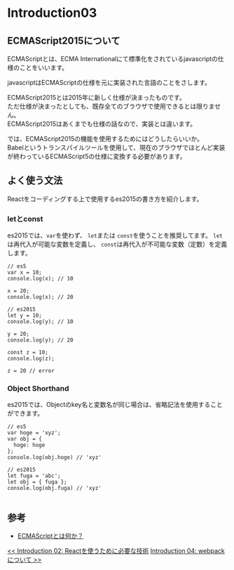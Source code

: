 # Introduction03
## ECMAScript2015について
ECMAScriptとは、ECMA Internationalにて標準化をされているjavascriptの仕様のことをいいます。

javascriptはECMAScriptの仕様を元に実装された言語のことをさします。

ECMAScript2015とは2015年に新しく仕様が決まったものです。
<br>ただ仕様が決まったとしても、既存全てのブラウザで使用できるとは限りません。
<br>ECMAScript2015はあくまでも仕様の話なので、実装とは違います。

では、ECMAScript2015の機能を使用するためにはどうしたらいいか。
<br>Babelというトランスパイルツールを使用して、現在のブラウザでほとんど実装が終わっているECMAScript5の仕様に変換する必要があります。


## よく使う文法
Reactをコーディングする上で使用するes2015の書き方を紹介します。

### letとconst
es2015では、`var`を使わず、 `let`または `const`を使うことを推奨してます。
`let`は再代入が可能な変数を定義し、 `const`は再代入が不可能な変数（定数）を定義します。
```ecmascript 6
// es5
var x = 10;
console.log(x); // 10

x = 20;
console.log(x); // 20

// es2015
let y = 10;
console.log(y); // 10

y = 20;
console.log(y); // 20

const z = 10;
console.log(z);

z = 20 // error

```

### Object Shorthand
es2015では、Objectのkey名と変数名が同じ場合は、省略記法を使用することができます。

```ecmascript 6
// es5
var hoge = 'xyz';
var obj = {
  hoge: hoge
};
console.log(obj.hoge) // 'xyz'

// es2015
let fuga = 'abc';
let obj = { fuga };
console.log(obj.fuga) // 'xyz'


```



## 参考
- [ECMAScriptとは何か？](https://azu.github.io/slide-what-is-ecmascript/)

<span align="left">[<< Introduction 02: Reactを使うために必要な技術](introduction02.md)</span>
<span align="right">[Introduction 04: webpackについて >>](introduction04.md)</span>
